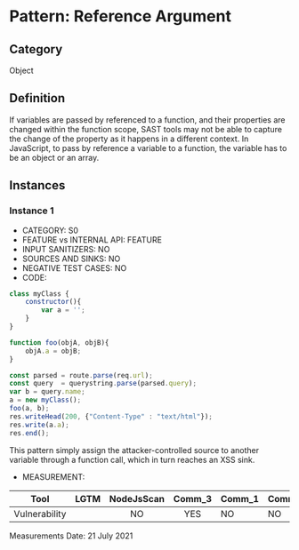 # Pattern: Reference Argument

## Category

Object

## Definition


If variables are passed by referenced to a function, and their properties are changed within the function scope, SAST tools may not be able to capture the change of the property as it happens in a different context. In JavaScript, to pass by reference a variable to a function, the variable has to be an object or an array.


## Instances

### Instance 1

- CATEGORY: S0
- FEATURE vs INTERNAL API: FEATURE
- INPUT SANITIZERS: NO
- SOURCES AND SINKS: NO
- NEGATIVE TEST CASES: NO
- CODE:

```javascript
class myClass {
	constructor(){
		var a = '';
	}
}

function foo(objA, objB){
    objA.a = objB;
} 

const parsed = route.parse(req.url);
const query  = querystring.parse(parsed.query);
var b = query.name;
a = new myClass();
foo(a, b);
res.writeHead(200, {"Content-Type" : "text/html"});
res.write(a.a);
res.end();
```

This pattern simply assign the attacker-controlled source to another variable through a function call, which in turn reaches an XSS sink. 


- MEASUREMENT:

|     Tool      | LGTM | NodeJsScan | Comm_3 | Comm_1 | Comm_2 | Vulnerable |
| :-----------: | :--: | :--------: | :------: | ------- | --------- | ---------- |
| Vulnerability |    |    NO      |  YES     |   NO    |   NO      |  YES        |
Measurements Date: 21 July 2021




